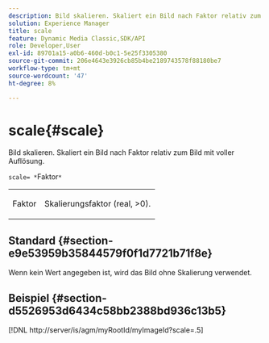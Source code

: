 ```yaml
---
description: Bild skalieren. Skaliert ein Bild nach Faktor relativ zum Bild mit voller Auflösung.
solution: Experience Manager
title: scale
feature: Dynamic Media Classic,SDK/API
role: Developer,User
exl-id: 89701a15-a0b6-460d-b0c1-5e25f3305380
source-git-commit: 206e4643e3926cb85b4be2189743578f88180be7
workflow-type: tm+mt
source-wordcount: '47'
ht-degree: 8%

---
```


# scale{#scale}

Bild skalieren. Skaliert ein Bild nach Faktor relativ zum Bild mit voller Auflösung.

`scale= *`Faktor`*`

<table id="simpletable_AC0974B79E064BA99C1F76461BDE808A"> 
 <tr class="strow"> 
  <td class="stentry"> <p><span class="codeph"> <span class="varname"> Faktor</span></span> </p> </td> 
  <td class="stentry"> <p>Skalierungsfaktor (real, &gt;0). </p></td> 
 </tr> 
</table>

## Standard {#section-e9e53959b35844579f0f1d7721b71f8e}

Wenn kein Wert angegeben ist, wird das Bild ohne Skalierung verwendet.

## Beispiel {#section-d5526953d6434c58bb2388bd936c13b5}

[!DNL http://server/is/agm/myRootId/myImageId?scale=.5]
